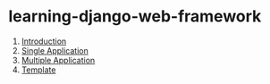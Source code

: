 # learning-django-web-framework

1. [Introduction](/docs/Introduction.ipynb)
2. [Single Application](/docs/Single%20Application.ipynb)
3. [Multiple Application](/docs/Multiple%20Application.ipynb)
4. [Template](/docs/Template.ipynb)